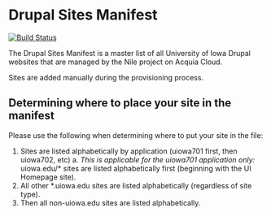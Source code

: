 # Drupal Sites Manifest

[![Build Status](https://travis-ci.org/ITS-UofIowa/drupal-manifest.svg?branch=master)](https://travis-ci.org/ITS-UofIowa/drupal-manifest)

The Drupal Sites Manifest is a master list of all University of Iowa Drupal websites that are managed by the Nile project on Acquia Cloud.

Sites are added manually during the provisioning process.

## Determining where to place your site in the manifest
Please use the following when determining where to put your site in the file:

1. Sites are listed alphabetically by application (uiowa701 first, then uiowa702, etc)
  a. _This is applicable for the uiowa701 application only:_ uiowa.edu/* sites are listed alphabetically first (beginning with the UI Homepage site).
3.  All other *.uiowa.edu sites are listed alphabetically (regardless of site type).
4.  Then all non-uiowa.edu sites are listed alphabetically.
